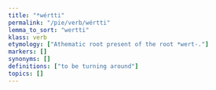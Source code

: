 ```yaml
---
title: "*wértti"
permalink: "/pie/verb/wértti"
lemma_to_sort: "wertti"
klass: verb
etymology: ["Athematic root present of the root *wert-."]
markers: []
synonyms: []
definitions: ["to be turning around"]
topics: []
---
```


